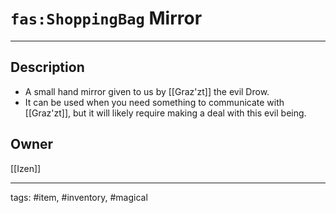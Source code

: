 # `fas:ShoppingBag` Mirror
---

## Description
- A small hand mirror given to us by [[Graz'zt]] the evil Drow.
- It can be used when you need something to communicate with [[Graz'zt]], but it will likely require making a deal with this evil being.

## Owner
[[Izen]]

---
tags: #item, #inventory, #magical